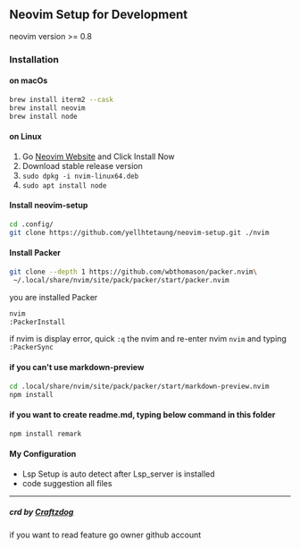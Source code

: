 ## Neovim Setup for Development

neovim version >= 0.8

### Installation

#### on macOs

```bash
brew install iterm2 --cask
brew install neovim
brew install node
```

#### on Linux

1. Go [Neovim Website](https://neovim.io/) and Click Install Now
2. Download stable release version
3. `sudo dpkg -i nvim-linux64.deb`
4. `sudo apt install node`

#### Install neovim-setup

```bash
cd .config/
git clone https://github.com/yellhtetaung/neovim-setup.git ./nvim
```

#### Install Packer

```bash
git clone --depth 1 https://github.com/wbthomason/packer.nvim\
 ~/.local/share/nvim/site/pack/packer/start/packer.nvim
```

you are installed Packer

```bash
nvim
:PackerInstall
```

if nvim is display error, quick `:q` the nvim and re-enter nvim `nvim`
and typing `:PackerSync`

#### if you can't use markdown-preview

```bash
cd .local/share/nvim/site/pack/packer/start/markdown-preview.nvim
npm install
```

#### if you want to create readme.md, typing below command in this folder

```bash
npm install remark
```

#### My Configuration

- Lsp Setup is auto detect after Lsp_server is installed
- code suggestion all files

<hr/>

##### crd by [Craftzdog](https://github.com/craftzdog/dotfiles-public)

if you want to read feature go owner github account
